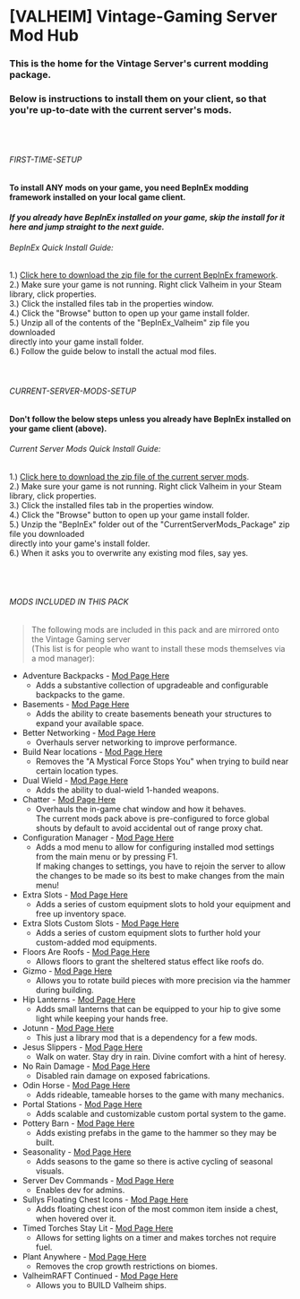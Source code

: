 # [VALHEIM] Vintage-Gaming Server Mod Hub

### This is the home for the Vintage Server's current modding package.
### Below is instructions to install them on your client, so that you're up-to-date with the current server's mods.
<br>
<br>

###### FIRST-TIME-SETUP
#### To install ANY mods on your game, you need BepInEx modding framework installed on your local game client.
#### *If you already have BepInEx installed on your game, skip the install for it here and jump straight to the next guide.* <br>
###### BepInEx Quick Install Guide:


1.) [Click here to download the zip file for the current BepInEx framework](https://github.com/A-gent/VALHEIM-VintageServer-Mod-Hub/releases/download/FirstTimeInstall/BepInEx_Valheim.zip).<br>
2.) Make sure your game is not running. Right click Valheim in your Steam library, click properties.<br>
3.) Click the installed files tab in the properties window.<br>
4.) Click the "Browse" button to open up your game install folder.<br>
5.) Unzip all of the contents of the "BepInEx_Valheim" zip file you downloaded<br>directly into your game install folder.<br>
6.) Follow the guide below to install the actual mod files.
<br>
<br>
<br>

###### CURRENT-SERVER-MODS-SETUP
#### Don't follow the below steps unless you already have BepInEx installed on your game client (above). <br>
###### Current Server Mods Quick Install Guide:


1.) [Click here to download the zip file of the current server mods](https://github.com/A-gent/VALHEIM-VintageServer-Mod-Hub/releases/download/CurrentServerModsSetup/CurrentServerMods_Package.zip).<br>
2.) Make sure your game is not running. Right click Valheim in your Steam library, click properties.<br>
3.) Click the installed files tab in the properties window.<br>
4.) Click the "Browse" button to open up your game install folder.<br>
5.) Unzip the "BepInEx" folder out of the "CurrentServerMods_Package" zip file you downloaded<br>directly into your game's install folder.<br>
6.) When it asks you to overwrite any existing mod files, say yes.
<br>
<br>
<br>
<br>

###### MODS INCLUDED IN THIS PACK
> The following mods are included in this pack and are mirrored onto the Vintage Gaming server <br>(This list is for people who want to install these mods themselves via a mod manager): <br>



- Adventure Backpacks - [Mod Page Here](https://thunderstore.io/c/valheim/p/Vapok/AdventureBackpacks/)
  - Adds a substantive collection of upgradeable and configurable backpacks to the game.
- Basements - [Mod Page Here](https://thunderstore.io/c/valheim/p/sbtoonz/Basements/)
  - Adds the ability to create basements beneath your structures to expand your available space.
- Better Networking - [Mod Page Here](https://thunderstore.io/c/valheim/p/CW_Jesse/BetterNetworking_Valheim/)
  - Overhauls server networking to improve performance.
- Build Near locations - [Mod Page Here](https://thunderstore.io/c/valheim/p/LottieVixen/Build_Near_Locations/)
  - Removes the "A Mystical Force Stops You" when trying to build near certain location types.
- Dual Wield - [Mod Page Here](https://thunderstore.io/c/valheim/p/Smoothbrain/DualWield/)
  - Adds the ability to dual-wield 1-handed weapons.
- Chatter - [Mod Page Here](https://thunderstore.io/c/valheim/p/ComfyMods/Chatter/)
  - Overhauls the in-game chat window and how it behaves.<br>The current mods pack above is pre-configured to force global shouts by default to avoid accidental out of range proxy chat.
- Configuration Manager - [Mod Page Here](https://thunderstore.io/c/valheim/p/shudnal/ConfigurationManager/)
  - Adds a mod menu to allow for configuring installed mod settings from the main menu or by pressing F1.<br>If making changes to settings, you have to rejoin the server to allow the changes to be made so its best to make changes from the main menu!
- Extra Slots - [Mod Page Here](https://thunderstore.io/c/valheim/p/shudnal/ExtraSlots/)
  - Adds a series of custom equipment slots to hold your equipment and free up inventory space.
- Extra Slots Custom Slots - [Mod Page Here](https://thunderstore.io/c/valheim/p/shudnal/ExtraSlotsCustomSlots/)
  - Adds a series of custom equipment slots to further hold your custom-added mod equipments.
- Floors Are Roofs - [Mod Page Here](https://thunderstore.io/c/valheim/p/bonesbro_repost/FloorsAreRoofs/)
  - Allows floors to grant the sheltered status effect like roofs do.
- Gizmo - [Mod Page Here](https://thunderstore.io/c/valheim/p/ComfyMods/Gizmo/)
  - Allows you to rotate build pieces with more precision via the hammer during building.
- Hip Lanterns - [Mod Page Here](https://thunderstore.io/c/valheim/p/shudnal/HipLantern/)
  - Adds small lanterns that can be equipped to your hip to give some light while keeping your hands free.
- Jotunn - [Mod Page Here](https://thunderstore.io/c/valheim/p/ValheimModding/Jotunn/)
  - This just a library mod that is a dependency for a few mods.
- Jesus Slippers - [Mod Page Here](https://thunderstore.io/c/valheim/p/bid/JesusSlippers/)
  - Walk on water. Stay dry in rain. Divine comfort with a hint of heresy.
- No Rain Damage - [Mod Page Here](https://thunderstore.io/c/valheim/p/JoelOliMclean/NoRainDamage/)
  - Disabled rain damage on exposed fabrications.
- Odin Horse - [Mod Page Here](https://thunderstore.io/c/valheim/p/OdinPlus/OdinHorse/)
  - Adds rideable, tameable horses to the game with many mechanics.
- Portal Stations - [Mod Page Here](https://thunderstore.io/c/valheim/p/RustyMods/PortalStations/)
  - Adds scalable and customizable custom portal system to the game.
- Pottery Barn - [Mod Page Here](https://thunderstore.io/c/valheim/p/ComfyMods/PotteryBarn/)
  - Adds existing prefabs in the game to the hammer so they may be built.
- Seasonality - [Mod Page Here](https://thunderstore.io/c/valheim/p/RustyMods/Seasonality/)
  - Adds seasons to the game so there is active cycling of seasonal visuals.
- Server Dev Commands - [Mod Page Here](https://thunderstore.io/c/valheim/p/JereKuusela/Server_devcommands/)
  - Enables dev for admins.
- Sullys Floating Chest Icons - [Mod Page Here](https://thunderstore.io/c/valheim/p/SurplusTradingCo/SullysFloatingChestIcons/)
  - Adds floating chest icon of the most common item inside a chest, when hovered over it.
- Timed Torches Stay Lit - [Mod Page Here](https://thunderstore.io/c/valheim/p/TastyChickenLegs/TimedTorchesStayLit/)
  - Allows for setting lights on a timer and makes torches not require fuel.
- Plant Anywhere - [Mod Page Here](https://thunderstore.io/c/valheim/p/nDeavor/PlantAnywhere/)
  - Removes the crop growth restrictions on biomes.
- ValheimRAFT Continued - [Mod Page Here](https://www.nexusmods.com/valheim/mods/2630) 
  - Allows you to BUILD Valheim ships.
